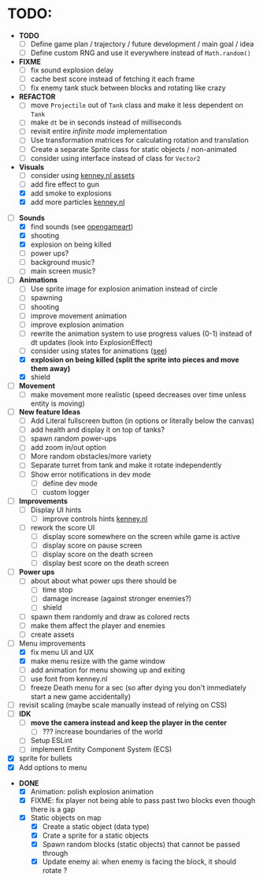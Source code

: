 # TODO:

- **TODO**
    - [ ] Define game plan / trajectory / future development / main goal / idea
    - [ ] Define custom RNG and use it everywhere instead of `Math.random()`
- **FIXME**
    - [ ] fix sound explosion delay
    - [ ] cache best score instead of fetching it each frame
    - [ ] fix enemy tank stuck between blocks and rotating like crazy
- **REFACTOR**
    - [ ] move `Projectile` out of `Tank` class and make it less dependent on `Tank`
    - [ ] make `dt` be in seconds instead of milliseconds
    - [ ] revisit entire *infinite mode* implementation
    - [ ] Use transformation matrices for calculating rotation and translation
    - [ ] Create a separate Sprite class for static objects / non-animated
    - [ ] consider using interface instead of class for `Vector2`
- **Visuals**
    - [ ] consider using [kenney.nl assets](https://kenney.nl/assets/top-down-tanks-redux)
    - [ ] add fire effect to gun
    - [x] add smoke to explosions
    - [x] add more particles [kenney.nl](https://kenney.nl/assets/particle-pack)
- [ ] **Sounds**
    - [x] find sounds (see [opengameart](https://opengameart.org/art-search-advanced?keys=&field_art_type_tid%5B%5D=12&sort_by=count&sort_order=DESC))
    - [x] shooting
    - [x] explosion on being killed
    - [ ] power ups?
    - [ ] background music?
    - [ ] main screen music?
- [ ] **Animations**
    - [ ] Use sprite image for explosion animation instead of circle
    - [ ] spawning
    - [ ] shooting
    - [ ] improve movement animation
    - [ ] improve explosion animation
    - [ ] rewrite the animation system to use progress values (0-1) instead of dt updates (look into ExplosionEffect)
    - [ ] consider using states for animations ([see](https://www.youtube.com/watch?v=e3LGFrHqqiI))
    - [x] **explosion on being killed (split the sprite into pieces and move them away)**
    - [x] shield
- [ ] **Movement**
    - [ ] make movement more realistic (speed decreases over time unless entity is moving)
- [ ] **New feature Ideas**
    - [ ] Add Literal fullscreen button (in options or literally below the canvas)
    - [ ] add health and display it on top of tanks?
    - [ ] spawn random power-ups
    - [ ] add zoom in/out option
    - [ ] More random obstacles/more variety
    - [ ] Separate turret from tank and make it rotate independently
    - [ ] Show error notifications in dev mode
        - [ ] define dev mode
        - [ ] custom logger
- [ ] **Improvements**
    - [ ] Display UI hints
        - [ ] improve controls hints [kenney.nl](https://kenney.nl/assets/input-prompts)
    - [ ] rework the score UI
        - [ ] display score somewhere on the screen while game is active
        - [ ] display score on pause screen
        - [ ] display score on the death screen
        - [ ] display best score on the death screen
- [ ] **Power ups**
    - [ ] about about what power ups there should be
        - [ ] time stop
        - [ ] damage increase (against stronger enemies?)
        - [ ] shield
    - [ ] spawn them randomly and draw as colored rects
    - [ ] make them affect the player and enemies
    - [ ] create assets
- [ ] Menu improvements
    - [x] fix menu UI and UX
    - [x] make menu resize with the game window
    - [ ] add animation for menu showing up and exiting
    - [ ] use font from kenney.nl
    - [ ] freeze Death menu for a sec (so after dying you don't immediately start a new game accidentally)
- [ ] revisit scaling (maybe scale manually instead of relying on CSS)
- [ ] **IDK**
    - [ ] **move the camera instead and keep the player in the center**
        - [ ] ??? increase boundaries of the world
    - [ ] Setup ESLint
    - [ ] implement Entity Component System (ECS)
- [x] sprite for bullets
- [x] Add options to menu
- **DONE**
    - [x] Animation: polish explosion animation
    - [x] FIXME: fix player not being able to pass past two blocks even though there is a gap
    - [x] Static objects on map
        - [x] Create a static object (data type)
        - [x] Crate a sprite for a static objects
        - [x] Spawn random blocks (static objects) that cannot be passed through
        - [x] Update enemy ai: when enemy is facing the block, it should rotate ?
